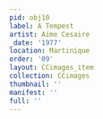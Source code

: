 ```yaml
---
pid: obj10
label: A Tempest
artist: Aime Cesaire
_date: '1977'
location: Martinique
order: '09'
layout: CCimages_item
collection: CCimages
thumbnail: ''
manifest: ''
full: ''
---
```

